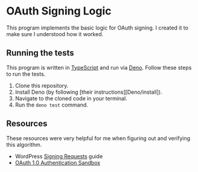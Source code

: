# OAuth Signing Logic

This program implements the basic logic for OAuth signing. I created it to make sure I understood how it worked.

## Running the tests

This program is written in [TypeScript][] and run via [Deno][]. Follow these steps to run the tests.

1. Clone this repository.
2. Install Deno (by following [their instructions][Deno/install]).
3. Navigate to the cloned code in your terminal.
4. Run the `deno test` command.

## Resources

These resources were very helpful for me when figuring out and verifying this algorithm.

- WordPress [Signing Requests][WordPress guide] guide
- [OAuth 1.0 Authentication Sandbox][OAuth Sandbox]


<!-- Links -->
[Deno]: https://deno.land/
[OAuth Sandbox]: http://lti.tools/oauth/
[TypeScript]: https://www.typescriptlang.org/
[WordPress guide]: https://oauth1.wp-api.org/docs/basics/Signing.html

